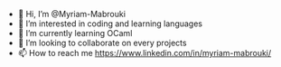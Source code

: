 - 👋 Hi, I’m @Myriam-Mabrouki
- 👀 I’m interested in coding and learning languages
- 🌱 I’m currently learning OCaml
- 💞️ I’m looking to collaborate on every projects
- 📫 How to reach me https://www.linkedin.com/in/myriam-mabrouki/ 

<!---
Myriam-Mabrouki/Myriam-Mabrouki is a ✨ special ✨ repository because its `README.md` (this file) appears on your GitHub profile.
You can click the Preview link to take a look at your changes.
--->
